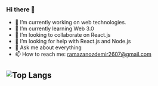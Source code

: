 ### Hi there 👋


- 🔭 I’m currently working on web technologies.
- 🌱 I’m currently learning Web 3.0
- 👯 I’m looking to collaborate on React.js
- 🤔 I’m looking for help with React.js and Node.js
- 💬 Ask me about everything
- 📫 How to reach me: ramazanozdemir2607@gmail.com


<!-- ## ![GitHub stats](https://github-readme-stats.vercel.app/api?username=ramazanozdemir&show_icons=true&theme=radical) -->
## ![Top Langs](https://github-readme-stats.vercel.app/api/top-langs/?username=ramazanozdemir&layout=compact)
